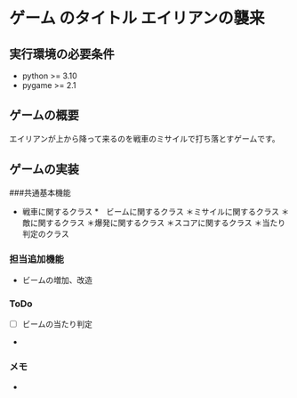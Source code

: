 # ゲーム のタイトル エイリアンの襲来
## 実行環境の必要条件
* python >= 3.10
* pygame >= 2.1

## ゲームの概要
エイリアンが上から降って来るのを戦車のミサイルで打ち落とすゲームです。

## ゲームの実装
###共通基本機能
* 戦車に関するクラス
*　ビームに関するクラス
＊ミサイルに関するクラス
＊敵に関するクラス
＊爆発に関するクラス
＊スコアに関するクラス
＊当たり判定のクラス
### 担当追加機能
* ビームの増加、改造
### ToDo
- [ ] ビームの当たり判定
- 
### メモ
* 
